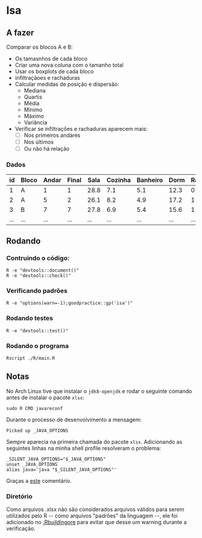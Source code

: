# Isa
## A fazer
Comparar os blocos A e B:
* Os tamasnhos de cada bloco
* Criar uma nova coluna com o tamanho total
* Usar os boxplots de cada bloco
* infiltraçãoes e rachaduras
* Calcular medidas de posição e dispersão:
    * Mediana
    * Quartis
    * Média
    * Mínimo
    * Máximo
    * Variância
* Verificar se infiltrações e rachaduras aparecem mais:
    * [ ] Nos primeiros andares
    * [ ] Nos últimos
    * [ ] Ou não há relação

### Dados
|  id | Bloco | Andar | Final | Sala | Cozinha | Banheiro | Dorm | Rachadura | Infitr |
| --- | ----- | ----- | ----- | ---- | ------- | -------- | ---- | --------- | ------ |
| 1 | A | 1 | 1 | 28.8 | 7.1 | 5.1 | 12.3 | 0 | 1 |
| 2 | A | 5 | 2 | 26.1 | 8.2 | 4.9 | 17.2 | 1 | 1 |
| 3 | B | 7 | 7 | 27.8 | 6.9 | 5.4 | 15.6 | 1 | 0 |
| ... | ... | ... | ... | ... | ... | ... | ... | ... | ... |

## Rodando
### Contruindo o código:
```shell
R -e "devtools::document()"
R -e "devtools::check()"
```

### Verificando padrões
```shell
R -e "options(warn=-1);goodpractice::gp('isa')"
```

### Rodando testes
```shell
R -e "devtools::test()"
```

### Rodando o programa
```shell
Rscript ./R/main.R
```

## Notas
No Arch Linux tive que instalar o `jdk8-openjdk` e rodar o seguinte comando antes de instalar o pacote `xlsx`:
```shell
sudo R CMD javareconf
```

Durante o processo de desenvolvimento a mensagem:
```shell
Picked up _JAVA_OPTIONS
```
Sempre aparecia na primeira chamada do pacote `xlsx`. Adicionando as seguintes linhas na minha shell profile resolveram o problema:
```shell
_SILENT_JAVA_OPTIONS="$_JAVA_OPTIONS"
unset _JAVA_OPTIONS
alias java='java "$_SILENT_JAVA_OPTIONS"'
```

Graças a [este](https://superuser.com/a/1009779) comentário.

### Diretório
Como arquivos .xlsx não são considerados arquivos válidos para serem utilizados pelo R -- como arquivos "padrões" da linguagem --, ele foi adicionado no [.Rbuildingore](./.Rbuildingore) para evitar que desse um warning durante a verificação.
